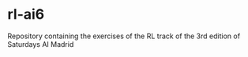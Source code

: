 # rl-ai6
Repository containing the exercises of the RL track of the 3rd edition of Saturdays AI Madrid
